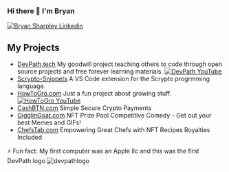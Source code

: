 ### Hi there 👋 I'm Bryan 

[![Bryan Sharpley Linkedin](https://img.shields.io/badge/LinkedIn-0077B5?style=for-the-badge&logo=linkedin&logoColor=white)](https://www.linkedin.com/in/bsharpley/)


## My Projects

- [DevPath.tech](https://devpath.tech) My goodwill project teaching others to code through open source projects and free forever learning materials. [![DevPath YouTube](https://img.shields.io/badge/YouTube-FF0000?style=for-the-badge&logo=youtube&logoColor=white)](https://www.youtube.com/channel/UCpprazufqp6UCSqwCv2ua6g)
- [Scrypto-Snippets](https://marketplace.visualstudio.com/items?itemName=DevPath.scrypto-snippets) A VS Code extension for the Scrypto progrmming language.
- [HowToGro.com](https://howtogro.com) Just a fun project about growing stuff. [![HowToGro YouTube](https://img.shields.io/badge/YouTube-FF0000?style=for-the-badge&logo=youtube&logoColor=white)](https://www.youtube.com/channel/UC7gCZJ7Of3LmQ_lK5X-Rhmw)
- [CashBTN.com](https://cashbtn.com) Simple Secure Crypto Payments
- [GigglinGoat.com](https://gigglingoat.com) NFT Prize Pool Competitive Comedy - Get out your best Memes and GIFs!
- [ChefsTab.com](https://chefstab.com) Empowering Great Chefs with NFT Recipes Royalties Included



⚡ Fun fact: My first computer was an Apple IIc and this was the first DevPath logo ![devpathlogo](https://user-images.githubusercontent.com/17731807/185766107-8dd13f16-5fe8-446e-989a-fb7196af46d8.png)
